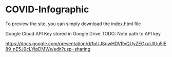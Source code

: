 # COVID-Infographic
To preview the site, you can simply download the index.html file

Google Cloud API Key stored in Google Drive
TODO: Note path to API key

https://docs.google.com/presentation/d/1pUJ8qwHDVRvQUyZEGxuUlUu5lE89_nE5J9cLYipDMWs/edit?usp=sharing
